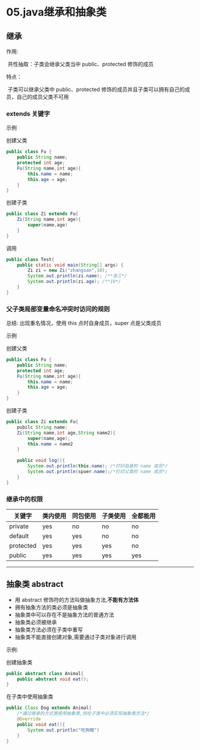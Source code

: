 # 05.java继承和抽象类

## 继承

作用:

​	共性抽取：子类会继承父类当中 public、protected 修饰的成员

特点：

​	子类可以继承父类中 public、protected 修饰的成员并且子类可以拥有自己的成员，自己的成员父类不可用

### extends 关键字

示例

创建父类

```java
public class Fu {
    public String name;
    protected int age;
    Fu(String name,int age){
        this.name = name;
        this.age = age;
    }
}
```

创建子类

```java
public class Zi extends Fu{
    Zi(String name,int age){
        super(name,age)
    }
}
```

调用

```java
public class Test{
    public static void main(String[] args) {
        Zi zi = new Zi("zhangsan",10);
        System.out.println(zi.name); /**张三*/
        System.out.println(zi.age); /**10*/ 
    }
}
```

### 父子类局部变量命名冲突时访问的规则

总结: 出现重名情况，使用 this 点时自身成员，super 点是父类成员

示例

创建父类

```java
public class Fu {
    public String name;
    protected int age;
    Fu(String name,int age){
        this.name = name;
        this.age = age;
    }
}
```

创建子类

```java
public class Zi extends Fu{
    pubilc String name;
    Zi(String name,int age,String name2){
        super(name,age);
        this.name = name2
    }
    
    public void log(){
        System.out.println(this.name); /*打印自身的 name 成员*/
        System.out.println(spuer.name);/*打印父类的 name 成员*/
    }
}
```

### 继承中的权限

| 关键字    | 类内使用 | 同包使用 | 子类使用 | 全都能用 |
| --------- | -------- | -------- | -------- | -------- |
| private   | yes      | no       | no       | no       |
| default   | yes      | yes      | no       | no       |
| protected | yes      | yes      | yes      | no       |
| public    | yes      | yes      | yes      | yes      |

---

## 抽象类 abstract 

- 用 abstract 修饰符的方法叫做抽象方法,**不能有方法体**
- 拥有抽象方法的类必须是抽象类
- 抽象类中可以存在不是抽象方法的普通方法
- 抽象类必须被继承
- 抽象类方法必须在子类中重写
- 抽象类不能直接创建对象,需要通过子类对象进行调用

示例:

创建抽象类

```java
public abstract class Animal{
    public abstract void eat();
}
```

在子类中使用抽象类

```java
public Class Dog extends Animal{
    /*通过继承的方式类使用抽象类,但在子类中必须实现抽象类方法*/
    @Override
    public void eat(){
        System.out.println("吃狗粮")
    }
}
```